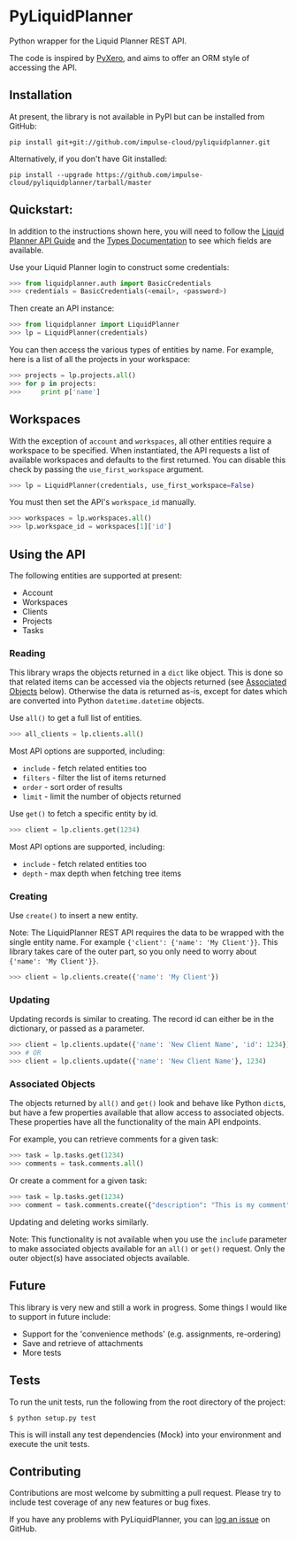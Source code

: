 PyLiquidPlanner
===============

Python wrapper for the Liquid Planner REST API.

The code is inspired by [PyXero](http://github.com/freakboy3742/pyxero), and aims to offer an ORM style of accessing the API.

## Installation

At present, the library is not available in PyPI but can be installed from GitHub:

```
pip install git+git://github.com/impulse-cloud/pyliquidplanner.git
```

Alternatively, if you don't have Git installed:

```
pip install --upgrade https://github.com/impulse-cloud/pyliquidplanner/tarball/master
```

## Quickstart:

In addition to the instructions shown here, you will need to follow the [Liquid Planner API Guide](http://www.liquidplanner.com/assets/api/liquidplanner_API.pdf) and the [Types Documentation](https://app.liquidplanner.com/api/help/types) to see which fields are available.

Use your Liquid Planner login to construct some credentials:

```python
>>> from liquidplanner.auth import BasicCredentials
>>> credentials = BasicCredentials(<email>, <password>)
```

Then create an API instance:

```python
>>> from liquidplanner import LiquidPlanner
>>> lp = LiquidPlanner(credentials)
```

You can then access the various types of entities by name. For example, here is a list of all the projects in your workspace:

```python
>>> projects = lp.projects.all()
>>> for p in projects:
>>>     print p['name']
```

## Workspaces

With the exception of `account` and `workspaces`, all other entities require a workspace to be specified. When instantiated, the API requests a list of available workspaces and defaults to the first returned. You can disable this check by passing the `use_first_workspace` argument.

```python
>>> lp = LiquidPlanner(credentials, use_first_workspace=False)
```

You must then set the API's `workspace_id` manually.

```python
>>> workspaces = lp.workspaces.all()
>>> lp.workspace_id = workspaces[1]['id']
```

## Using the API

The following entities are supported at present:

* Account
* Workspaces
* Clients
* Projects
* Tasks

### Reading

This library wraps the objects returned in a `dict` like object. This is done so that related
items can be accessed via the objects returned (see [Associated Objects](#associated-objects) below). Otherwise the data is returned as-is, except for dates which are converted into Python `datetime.datetime` objects. 

Use `all()` to get a full list of entities.

```python
>>> all_clients = lp.clients.all()
```
Most API options are supported, including:

* `include` - fetch related entities too
* `filters` - filter the list of items returned
* `order` - sort order of results
* `limit` - limit the number of objects returned

Use `get()` to fetch a specific entity by id.

```python
>>> client = lp.clients.get(1234)
```

Most API options are supported, including:

* `include` - fetch related entities too
* `depth` - max depth when fetching tree items

### Creating

Use `create()` to insert a new entity. 

Note: The LiquidPlanner REST API requires the data to be wrapped with the single entity name. For example `{'client': {'name': 'My Client'}}`. This library takes care of the outer part, so you only need to worry about `{'name': 'My Client'}}`.

```python
>>> client = lp.clients.create({'name': 'My Client'})
```

### Updating

Updating records is similar to creating. The record id can either be in the dictionary, or passed as a parameter.

```python
>>> client = lp.clients.update({'name': 'New Client Name', 'id': 1234})
>>> # OR
>>> client = lp.clients.update({'name': 'New Client Name'}, 1234)
```

### Associated Objects

The objects returned by `all()` and `get()` look and behave like Python `dict`s, but have a few properties available that allow access to associated objects. These properties have all the functionality of the main API endpoints.

For example, you can retrieve comments for a given task:

```python
>>> task = lp.tasks.get(1234)
>>> comments = task.comments.all()
```

Or create a comment for a given task:

```python
>>> task = lp.tasks.get(1234)
>>> comment = task.comments.create({"description": "This is my comment"})
```

Updating and deleting works similarly.

Note: This functionality is not available when you use the `include` parameter to make associated objects available for an `all()` or `get()` request. Only the outer object(s) have associated objects available.

## Future

This library is very new and still a work in progress. Some things I would like to support in future include:

* Support for the 'convenience methods' (e.g. assignments, re-ordering)
* Save and retrieve of attachments
* More tests

## Tests

To run the unit tests, run the following from the root directory of the project:

```
$ python setup.py test
```

This is will install any test dependencies (Mock) into your environment and execute the unit tests.

## Contributing

Contributions are most welcome by submitting a pull request. Please try to include test coverage of any new features or bug fixes.

If you have any problems with PyLiquidPlanner, you can [log an issue](http://github.com/impulse-cloud/pyliquidplanner/issues) on GitHub.

